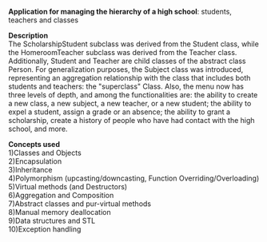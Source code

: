 **Application for managing the hierarchy of a high school**: students, teachers and classes      

**Description**    
The ScholarshipStudent subclass was derived from the Student class, while the HomeroomTeacher subclass was derived from the Teacher class. Additionally, Student and Teacher are child classes of the abstract class Person. For generalization purposes, the Subject class was introduced, representing an aggregation relationship with the class that includes both students and teachers: the "superclass" Class.
Also, the menu now has three levels of depth, and among the functionalities are: the ability to create a new class, a new subject, a new teacher, or a new student; the ability to expel a student, assign a grade or an absence; the ability to grant a scholarship, create a history of people who have had contact with the high school, and more.

**Concepts used**     
1)Classes and Objects   
2)Encapsulation   
3)Inheritance   
4)Polymorphism (upcasting/downcasting, Function Overriding/Overloading)   
5)Virtual methods (and Destructors)   
6)Aggregation and Composition   
7)Abstract classes and pur-virtual methods   
8)Manual memory deallocation   
9)Data structures and STL   
10)Exception handling   
